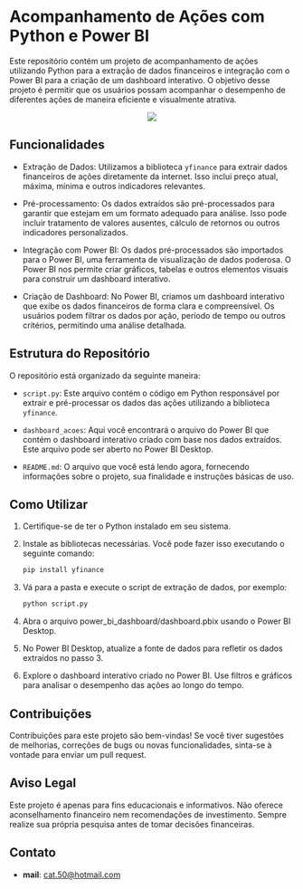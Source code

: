 # Acompanhamento de Ações com Python e Power BI

Este repositório contém um projeto de acompanhamento de ações utilizando Python para a extração de dados financeiros e integração com o Power BI para a criação de um dashboard interativo. O objetivo desse projeto é permitir que os usuários possam acompanhar o desempenho de diferentes ações de maneira eficiente e visualmente atrativa.

<div align="center">
    <img src="https://github.com/catianemarinho/escola2/assets/97571709/915aa79d-5da3-4258-bd41-6be02cafa8cb">
</div>

## Funcionalidades

- Extração de Dados: Utilizamos a biblioteca `yfinance` para extrair dados financeiros de ações diretamente da internet. Isso inclui preço atual, máxima, mínima e outros indicadores relevantes.

- Pré-processamento: Os dados extraídos são pré-processados para garantir que estejam em um formato adequado para análise. Isso pode incluir tratamento de valores ausentes, cálculo de retornos ou outros indicadores personalizados.

- Integração com Power BI: Os dados pré-processados são importados para o Power BI, uma ferramenta de visualização de dados poderosa. O Power BI nos permite criar gráficos, tabelas e outros elementos visuais para construir um dashboard interativo.

- Criação de Dashboard: No Power BI, criamos um dashboard interativo que exibe os dados financeiros de forma clara e compreensível. Os usuários podem filtrar os dados por ação, período de tempo ou outros critérios, permitindo uma análise detalhada.

## Estrutura do Repositório

O repositório está organizado da seguinte maneira:

- `script.py`: Este arquivo contém o código em Python responsável por extrair e pré-processar os dados das ações utilizando a biblioteca `yfinance`.

- `dashboard_acoes`: Aqui você encontrará o arquivo do Power BI que contém o dashboard interativo criado com base nos dados extraídos. Este arquivo pode ser aberto no Power BI Desktop.

- `README.md`: O arquivo que você está lendo agora, fornecendo informações sobre o projeto, sua finalidade e instruções básicas de uso.

## Como Utilizar

1. Certifique-se de ter o Python instalado em seu sistema.

2. Instale as bibliotecas necessárias. Você pode fazer isso executando o seguinte comando:

   ```bash
   pip install yfinance
3. Vá para a pasta e execute o script de extração de dados, por exemplo:
    ```bash
    python script.py
4. Abra o arquivo power_bi_dashboard/dashboard.pbix usando o Power BI Desktop.
5. No Power BI Desktop, atualize a fonte de dados para refletir os dados extraídos no passo 3.
6. Explore o dashboard interativo criado no Power BI. Use filtros e gráficos para analisar o desempenho das ações ao longo do tempo.

## Contribuições

Contribuições para este projeto são bem-vindas! Se você tiver sugestões de melhorias, correções de bugs ou novas funcionalidades, sinta-se à vontade para enviar um pull request.

## Aviso Legal

Este projeto é apenas para fins educacionais e informativos. Não oferece aconselhamento financeiro nem recomendações de investimento. Sempre realize sua própria pesquisa antes de tomar decisões financeiras.

## Contato

- **mail**: cat.50@hotmail.com






